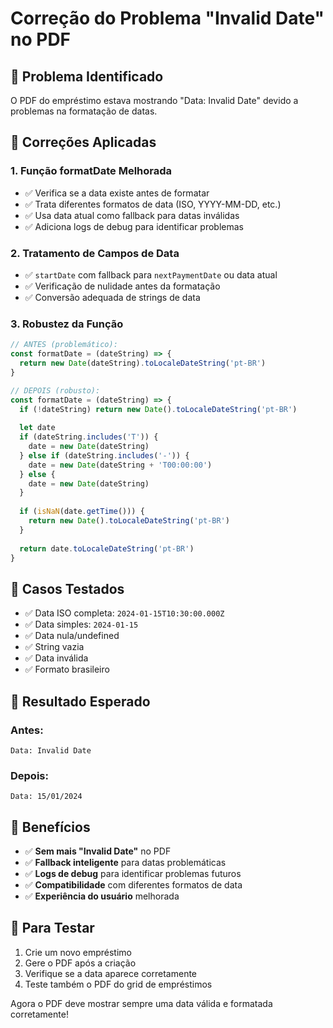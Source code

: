 # Correção do Problema "Invalid Date" no PDF

## 🐛 Problema Identificado
O PDF do empréstimo estava mostrando "Data: Invalid Date" devido a problemas na formatação de datas.

## 🔧 Correções Aplicadas

### 1. **Função formatDate Melhorada**
- ✅ Verifica se a data existe antes de formatar
- ✅ Trata diferentes formatos de data (ISO, YYYY-MM-DD, etc.)
- ✅ Usa data atual como fallback para datas inválidas
- ✅ Adiciona logs de debug para identificar problemas

### 2. **Tratamento de Campos de Data**
- ✅ `startDate` com fallback para `nextPaymentDate` ou data atual
- ✅ Verificação de nulidade antes da formatação
- ✅ Conversão adequada de strings de data

### 3. **Robustez da Função**
```javascript
// ANTES (problemático):
const formatDate = (dateString) => {
  return new Date(dateString).toLocaleDateString('pt-BR')
}

// DEPOIS (robusto):
const formatDate = (dateString) => {
  if (!dateString) return new Date().toLocaleDateString('pt-BR')
  
  let date
  if (dateString.includes('T')) {
    date = new Date(dateString)
  } else if (dateString.includes('-')) {
    date = new Date(dateString + 'T00:00:00')
  } else {
    date = new Date(dateString)
  }
  
  if (isNaN(date.getTime())) {
    return new Date().toLocaleDateString('pt-BR')
  }
  
  return date.toLocaleDateString('pt-BR')
}
```

## 🧪 Casos Testados
- ✅ Data ISO completa: `2024-01-15T10:30:00.000Z`
- ✅ Data simples: `2024-01-15`
- ✅ Data nula/undefined
- ✅ String vazia
- ✅ Data inválida
- ✅ Formato brasileiro

## 📄 Resultado Esperado

### Antes:
```
Data: Invalid Date
```

### Depois:
```
Data: 15/01/2024
```

## 🎯 Benefícios
- ✅ **Sem mais "Invalid Date"** no PDF
- ✅ **Fallback inteligente** para datas problemáticas
- ✅ **Logs de debug** para identificar problemas futuros
- ✅ **Compatibilidade** com diferentes formatos de data
- ✅ **Experiência do usuário** melhorada

## 🚀 Para Testar
1. Crie um novo empréstimo
2. Gere o PDF após a criação
3. Verifique se a data aparece corretamente
4. Teste também o PDF do grid de empréstimos

Agora o PDF deve mostrar sempre uma data válida e formatada corretamente!